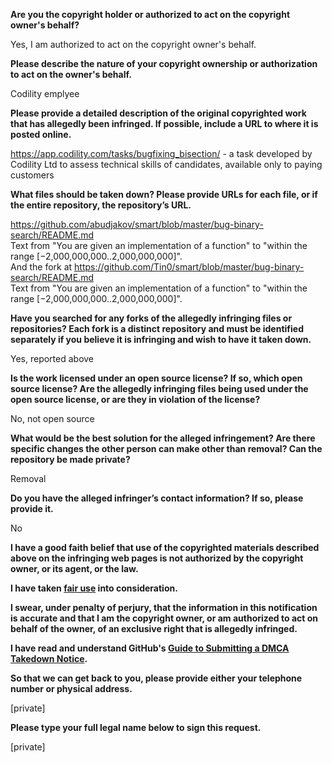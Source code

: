 **Are you the copyright holder or authorized to act on the copyright owner's behalf?**

Yes, I am authorized to act on the copyright owner's behalf.

**Please describe the nature of your copyright ownership or authorization to act on the owner's behalf.**

Codility emplyee

**Please provide a detailed description of the original copyrighted work that has allegedly been infringed. If possible, include a URL to where it is posted online.**

https://app.codility.com/tasks/bugfixing_bisection/ - a task developed by Codility Ltd to assess technical skills of candidates, available only to paying customers

**What files should be taken down? Please provide URLs for each file, or if the entire repository, the repository’s URL.**

https://github.com/abudjakov/smart/blob/master/bug-binary-search/README.md  
Text from "You are given an implementation of a function" to "within the range [−2,000,000,000..2,000,000,000]".  
And the fork at https://github.com/Tin0/smart/blob/master/bug-binary-search/README.md  
Text from "You are given an implementation of a function" to "within the range [−2,000,000,000..2,000,000,000]".

**Have you searched for any forks of the allegedly infringing files or repositories? Each fork is a distinct repository and must be identified separately if you believe it is infringing and wish to have it taken down.**

Yes, reported above

**Is the work licensed under an open source license? If so, which open source license? Are the allegedly infringing files being used under the open source license, or are they in violation of the license?**

No, not open source

**What would be the best solution for the alleged infringement? Are there specific changes the other person can make other than removal? Can the repository be made private?**

Removal

**Do you have the alleged infringer’s contact information? If so, please provide it.**

No

**I have a good faith belief that use of the copyrighted materials described above on the infringing web pages is not authorized by the copyright owner, or its agent, or the law.**

**I have taken <a href="https://www.lumendatabase.org/topics/22">fair use</a> into consideration.**

**I swear, under penalty of perjury, that the information in this notification is accurate and that I am the copyright owner, or am authorized to act on behalf of the owner, of an exclusive right that is allegedly infringed.**

**I have read and understand GitHub's <a href="https://docs.github.com/articles/guide-to-submitting-a-dmca-takedown-notice/">Guide to Submitting a DMCA Takedown Notice</a>.**

**So that we can get back to you, please provide either your telephone number or physical address.**

[private]

**Please type your full legal name below to sign this request.**

[private]
